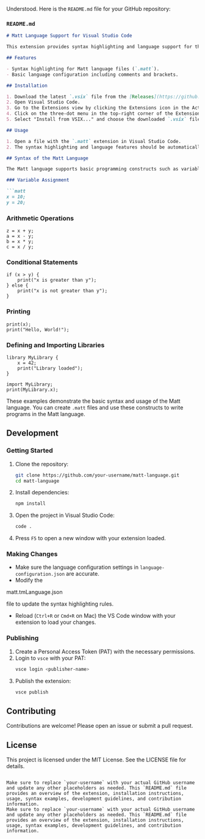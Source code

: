 Understood. Here is the `README.md` file for your GitHub repository:

### `README.md`
```markdown
# Matt Language Support for Visual Studio Code

This extension provides syntax highlighting and language support for the Matt programming language in Visual Studio Code.

## Features

- Syntax highlighting for Matt language files (`.matt`).
- Basic language configuration including comments and brackets.

## Installation

1. Download the latest `.vsix` file from the [Releases](https://github.com/your-username/matt-language/releases) page.
2. Open Visual Studio Code.
3. Go to the Extensions view by clicking the Extensions icon in the Activity Bar on the side of the window or by pressing `Ctrl+Shift+X`.
4. Click on the three-dot menu in the top-right corner of the Extensions view.
5. Select "Install from VSIX..." and choose the downloaded `.vsix` file.

## Usage

1. Open a file with the `.matt` extension in Visual Studio Code.
2. The syntax highlighting and language features should be automatically applied.

## Syntax of the Matt Language

The Matt language supports basic programming constructs such as variable assignments, arithmetic operations, conditional statements, and printing. Below are some examples of the syntax:

### Variable Assignment

```matt
x = 10;
y = 20;
```

### Arithmetic Operations

```matt
z = x + y;
a = x - y;
b = x * y;
c = x / y;
```

### Conditional Statements

```matt
if (x > y) {
    print("x is greater than y");
} else {
    print("x is not greater than y");
}
```

### Printing

```matt
print(x);
print("Hello, World!");
```

### Defining and Importing Libraries

```matt
library MyLibrary {
    x = 42;
    print("Library loaded");
}

import MyLibrary;
print(MyLibrary.x);
```

These examples demonstrate the basic syntax and usage of the Matt language. You can create `.matt` files and use these constructs to write programs in the Matt language.

## Development

### Getting Started

1. Clone the repository:
   ```sh
   git clone https://github.com/your-username/matt-language.git
   cd matt-language
   ```

2. Install dependencies:
   ```sh
   npm install
   ```

3. Open the project in Visual Studio Code:
   ```sh
   code .
   ```

4. Press `F5` to open a new window with your extension loaded.

### Making Changes

- Make sure the language configuration settings in `language-configuration.json` are accurate.
- Modify the 

matt.tmLanguage.json

 file to update the syntax highlighting rules.
- Reload (`Ctrl+R` or `Cmd+R` on Mac) the VS Code window with your extension to load your changes.

### Publishing

1. Create a Personal Access Token (PAT) with the necessary permissions.
2. Login to `vsce` with your PAT:
   ```sh
   vsce login <publisher-name>
   ```
3. Publish the extension:
   ```sh
   vsce publish
   ```

## Contributing

Contributions are welcome! Please open an issue or submit a pull request.

## License

This project is licensed under the MIT License. See the LICENSE file for details.
```

Make sure to replace `your-username` with your actual GitHub username and update any other placeholders as needed. This `README.md` file provides an overview of the extension, installation instructions, usage, syntax examples, development guidelines, and contribution information.
Make sure to replace `your-username` with your actual GitHub username and update any other placeholders as needed. This `README.md` file provides an overview of the extension, installation instructions, usage, syntax examples, development guidelines, and contribution information.
